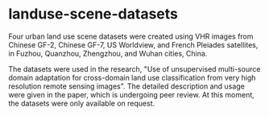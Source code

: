 # landuse-scene-datasets
Four urban land use scene datasets were created using VHR images from Chinese GF-2, Chinese GF-7, US Worldview, and French Pleiades satellites, in Fuzhou, Quanzhou, Zhengzhou, and Wuhan cities, China. 

The datasets were used in the research, "Use of unsupervised multi-source domain adaptation for cross-domain land use classification from very high resolution remote sensing images". The detailed description and usage were given in the paper, which is undergoing peer review. At this moment, the datasets were only available on request.
